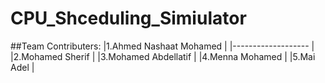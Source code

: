 # CPU_Shceduling_Simiulator

##Team Contributers:
|1.Ahmed Nashaat Mohamed |
|-------------------     |
|2.Mohamed Sherif        |
|3.Mohamed Abdellatif    |
|4.Menna Mohamed         |
|5.Mai Adel              |

